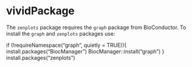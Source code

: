 # vividPackage

The `zenplots` package requires the `graph` package from BioConductor. To install the `graph` and `zenplots` packages use:

if (!requireNamespace(“graph”, quietly = TRUE)){
  install.packages(“BiocManager”)
  BiocManager::install(“graph”)
}
install.packages(“zenplots”)
